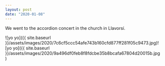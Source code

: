 ```yaml
---
layout: post
date: "2020-01-08"
---
```


We went to the accordion concert in the church in Llavorsí.

![yo yo]({{ site.baseurl }}/assets/images/2020/7c6cf5ccc54afe743b160cfd877ff281f05c9473.jpg)![yo yo]({{ site.baseurl }}/assets/images/2020/9a496df0feb8f8fdcbe35b8bcafa67804d20015b.jpg)
